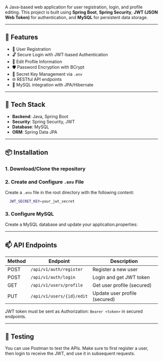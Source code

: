 A Java-based web application for user registration, login, and profile editing. This project is built using **Spring Boot**, **Spring Security**, **JWT (JSON Web Token)** for authentication, and **MySQL** for persistent data storage.

---

## 🚀 Features

- 🔐 User Registration  
- 🔓 Secure Login with JWT-based Authentication  
- 📝 Edit Profile Information
- 🛡️ Password Encryption with BCrypt
- 🔑 Secret Key Management via `.env`
- 🌐 RESTful API endpoints  
- 💾 MySQL integration with JPA/Hibernate  

---

## 🧰 Tech Stack

- **Backend**: Java, Spring Boot  
- **Security**: Spring Security, JWT  
- **Database**: MySQL  
- **ORM**: Spring Data JPA  

---

## 📦 Installation

### 1. Download/Clone the repository

### 2. Create and Configure `.env` File
Create a `.env` file in the root directory with the following content:

```bash
  JWT_SECRET_KEY=your_jwt_secret
```

### 3. Configure MySQL
Create a MySQL database and update your application.properties:
   
---

## 📫 API Endpoints

| Method | Endpoint                  | Description                   |
| ------ | ------------------------- | ----------------------------- |
| POST   | `/api/v1/auth/register`   | Register a new user           |
| POST   | `/api/v1/auth/login`      | Login and get JWT token       |
| GET    | `/api/v1/users/profile`   | Get user profile (secured)    |
| PUT    | `/api/v1/users/{id}/edit` | Update user profile (secured) |

JWT token must be sent as Authorization: `Bearer <token>` in secured endpoints.

---

## 🧪 Testing
You can use Postman to test the APIs. Make sure to first register a user, then login to receive the JWT, and use it in subsequent requests.
